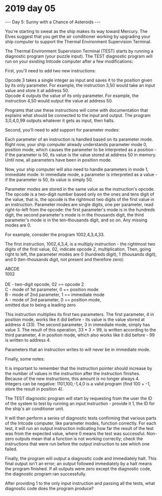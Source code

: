 # 2019 day 05

--- Day 5: Sunny with a Chance of Asteroids ---

You're starting to sweat as the ship makes its way toward Mercury.  The Elves suggest that you get the air conditioner working by upgrading your ship computer to support the Thermal Environment Supervision Terminal.



The Thermal Environment Supervision Terminal (TEST) starts by running a diagnostic program (your puzzle input).  The TEST diagnostic program will run on your existing Intcode computer after a few modifications:



First, you'll need to add two new instructions:



Opcode 3 takes a single integer as input and saves it to the position given by its only parameter. For example, the instruction 3,50 would take an input value and store it at address 50.\
Opcode 4 outputs the value of its only parameter. For example, the instruction 4,50 would output the value at address 50.



Programs that use these instructions will come with documentation that explains what should be connected to the input and output. The program 3,0,4,0,99 outputs whatever it gets as input, then halts.



Second, you'll need to add support for parameter modes:



Each parameter of an instruction is handled based on its parameter mode.  Right now, your ship computer already understands parameter mode 0, position mode, which causes the parameter to be interpreted as a position - if the parameter is 50, its value is the value stored at address 50 in memory. Until now, all parameters have been in position mode.



Now, your ship computer will also need to handle parameters in mode 1, immediate mode. In immediate mode, a parameter is interpreted as a value - if the parameter is 50, its value is simply 50.



Parameter modes are stored in the same value as the instruction's opcode.  The opcode is a two-digit number based only on the ones and tens digit of the value, that is, the opcode is the rightmost two digits of the first value in an instruction. Parameter modes are single digits, one per parameter, read right-to-left from the opcode: the first parameter's mode is in the hundreds digit, the second parameter's mode is in the thousands digit, the third parameter's mode is in the ten-thousands digit, and so on. Any missing modes are 0.



For example, consider the program 1002,4,3,4,33.



The first instruction, 1002,4,3,4, is a multiply instruction - the rightmost two digits of the first value, 02, indicate opcode 2, multiplication.  Then, going right to left, the parameter modes are 0 (hundreds digit), 1 (thousands digit), and 0 (ten-thousands digit, not present and therefore zero):



ABCDE\
 1002\
\
DE - two-digit opcode,      02 == opcode 2\
 C - mode of 1st parameter,  0 == position mode\
 B - mode of 2nd parameter,  1 == immediate mode\
 A - mode of 3rd parameter,  0 == position mode,\
                                  omitted due to being a leading zero



This instruction multiplies its first two parameters.  The first parameter, 4 in position mode, works like it did before - its value is the value stored at address 4 (33). The second parameter, 3 in immediate mode, simply has value 3. The result of this operation, 33 * 3 = 99, is written according to the third parameter, 4 in position mode, which also works like it did before - 99 is written to address 4.



Parameters that an instruction writes to will never be in immediate mode.



Finally, some notes:



It is important to remember that the instruction pointer should increase by the number of values in the instruction after the instruction finishes. Because of the new instructions, this amount is no longer always 4.\
Integers can be negative: 1101,100,-1,4,0 is a valid program (find 100 + -1, store the result in position 4).



The TEST diagnostic program will start by requesting from the user the ID of the system to test by running an input instruction - provide it 1, the ID for the ship's air conditioner unit.



It will then perform a series of diagnostic tests confirming that various parts of the Intcode computer, like parameter modes, function correctly. For each test, it will run an output instruction indicating how far the result of the test was from the expected value, where 0 means the test was successful.  Non-zero outputs mean that a function is not working correctly; check the instructions that were run before the output instruction to see which one failed.



Finally, the program will output a diagnostic code and immediately halt. This final output isn't an error; an output followed immediately by a halt means the program finished.  If all outputs were zero except the diagnostic code, the diagnostic program ran successfully.



After providing 1 to the only input instruction and passing all the tests, what diagnostic code does the program produce?



